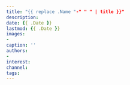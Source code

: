 ```yaml
---
title: "{{ replace .Name "-" " " | title }}"
description: 
date: {{ .Date }}
lastmod: {{ .Date }}
images:
- 
caption: ''
authors:
- 
interest: 
channel: 
tags: 
---
```


